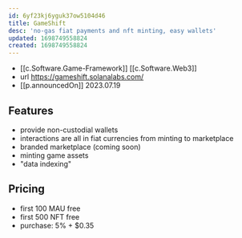 ```yaml
---
id: 6yf23kj6yguk37ow5104d46
title: GameShift
desc: 'no-gas fiat payments and nft minting, easy wallets'
updated: 1698749558824
created: 1698749558824
---
```


- [[c.Software.Game-Framework]] [[c.Software.Web3]]
- url https://gameshift.solanalabs.com/
- [[p.announcedOn]] 2023.07.19

## Features

- provide non-custodial wallets
- interactions are all in fiat currencies from minting to marketplace
- branded marketplace (coming soon)
- minting game assets
- "data indexing" 

## Pricing

- first 100 MAU free
- first 500 NFT free
- purchase: 5% + $0.35


